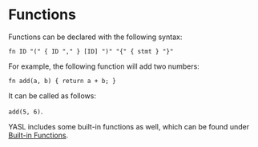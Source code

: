 # Functions

Functions can be declared with the following syntax:

`fn ID "(" { ID "," } [ID] ")" "{" { stmt } "}"`

For example, the following function will add two numbers:

`fn add(a, b) { return a + b; }`

It can be called as follows:

`add(5, 6)`.

YASL includes some built-in functions as well, which can be found under [Built-in Functions](/docs/standard-library/builtin-functions).
